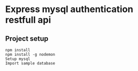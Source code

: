 # Express mysql authentication restfull api

## Project setup

```
npm install
npm install -g nodemon
Setup mysql
Import sample database
```
